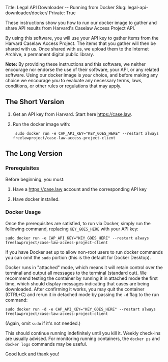 Title: Legal API Downloader -- Running from Docker
Slug: legal-api-downloader/docker/
Private: True


<p class="lead">These instructions show you how to run our docker image to gather and share API results from Harvard's Caselaw Access Project API.</p>

By using this software, you will use your API key to gather items from the Harvard Caselaw Access Project. The items that you gather will then be shared with us. Once shared with us, we upload them to the Internet Archive, a permanent digital public library.

**Note:** By providing these instructions and this software, we neither encourage nor endorse the use of their software, your API, or any related software. Using our docker image is *your* choice, and before making any choice we encourage *you* to evaluate any necessary terms, laws, conditions, or other rules or regulations that may apply. 


## The Short Version

1. Get an API key from Harvard. Start here https://case.law.

2. Run the docker image with:

        sudo docker run -e CAP_API_KEY="KEY_GOES_HERE" --restart always freelawproject/case-law-access-project-client


## The Long Version

### Prerequisites

Before beginning, you must:
 
1. Have a https://case.law account and the corresponding API key

2. Have docker installed.


### Docker Usage

Once the prerequisites are satisfied, to run via Docker, simply run the following command, replacing `KEY_GOES_HERE` with your API key:

    sudo docker run -e CAP_API_KEY="KEY_GOES_HERE" --restart always freelawproject/case-law-access-project-client
    
If you have Docker set up to allow non-root users to run docker commands you can omit the `sudo` portion (this is the default for Docker Desktop).

Docker runs in "attached" mode, which means it will retain control over the terminal and output all messages to the terminal (standard out). We recommend testing the container by running it in attached mode the first time, which should display messages indicating that cases are being downloaded. After confirming it works, you may quit the container (CTRL+C) and rerun it in detached mode by passing the `-d` flag to the run command:

    sudo docker run -d -e CAP_API_KEY="KEY_GOES_HERE" --restart always freelawproject/case-law-access-project-client

(Again, omit `sudo` if it's not needed.)

This should continue running indefinitely until you kill it. Weekly check-ins are usually advised. For monitoring running containers, the `docker ps` and `docker logs` commands may be useful.

Good luck and thank you!
